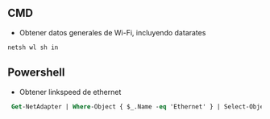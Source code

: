 ## CMD
- Obtener datos generales de Wi-Fi, incluyendo datarates
````bat
netsh wl sh in
````

## Powershell

- Obtener linkspeed de ethernet
````ps
 Get-NetAdapter | Where-Object { $_.Name -eq 'Ethernet' } | Select-Object Name, LinkSpeed
````
